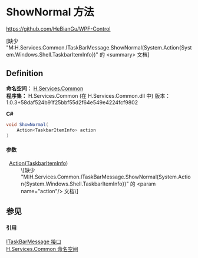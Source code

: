# ShowNormal 方法
https://github.com/HeBianGu/WPF-Control

\[缺少 "M:H.Services.Common.ITaskBarMessage.ShowNormal(System.Action{System.Windows.Shell.TaskbarItemInfo})" 的 &lt;summary&gt; 文档\]



## Definition
**命名空间：** <a href="b9cdd84f-6623-a51a-f53b-465103ced202">H.Services.Common</a>  
**程序集：** H.Services.Common (在 H.Services.Common.dll 中) 版本：1.0.3+58daf524b91f25bbf55d2f64e549e4224fcf9802

**C#**
``` C#
void ShowNormal(
	Action<TaskbarItemInfo> action
)
```



#### 参数
<dl><dt>  <a href="https://learn.microsoft.com/dotnet/api/system.action-1" target="_blank" rel="noopener noreferrer">Action</a>(<a href="https://learn.microsoft.com/dotnet/api/system.windows.shell.taskbariteminfo" target="_blank" rel="noopener noreferrer">TaskbarItemInfo</a>)</dt><dd>\[缺少 "M:H.Services.Common.ITaskBarMessage.ShowNormal(System.Action{System.Windows.Shell.TaskbarItemInfo})" 的 &lt;param name="action"/&gt; 文档\]</dd></dl>

## 参见


#### 引用
<a href="94fbed85-ba50-cc8a-6a5b-eb93d9992b57">ITaskBarMessage 接口</a>  
<a href="b9cdd84f-6623-a51a-f53b-465103ced202">H.Services.Common 命名空间</a>  

